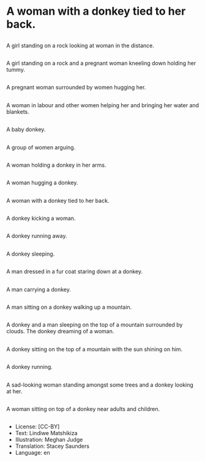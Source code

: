 # A woman with a donkey tied to her back.

##
A girl standing on a rock looking at woman in the distance.

##
A girl standing on a rock and a pregnant woman kneeling down holding her tummy.

##
A pregnant woman surrounded by women hugging her.

##
A woman in labour and other women helping her and bringing her water and blankets.

##
A baby donkey.

##
A group of women arguing.

##
A woman holding a donkey in her arms.

##
A woman hugging a donkey.

##
A woman with a donkey tied to her back.

##
A donkey kicking a woman.

##
A donkey running away.

##
A donkey sleeping.

##
A man dressed in a fur coat staring down at a donkey.

##
A man carrying a donkey.

##
A man sitting on a donkey walking up a mountain.

##
A donkey and a man sleeping on the top of a mountain surrounded by clouds. The donkey dreaming of a woman.

##
A donkey sitting on the top of a mountain with the sun shining on him.

##
A donkey running.

##
A sad-looking woman standing amongst some trees and a donkey looking at her.

##
A woman sitting on top of a donkey near adults and children.

##
* License: [CC-BY]
* Text: Lindiwe Matshikiza
* Illustration: Meghan Judge
* Translation: Stacey Saunders
* Language: en
